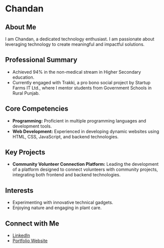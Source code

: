# Chandan

## About Me
I am Chandan, a dedicated technology enthusiast. I am passionate about leveraging technology to create meaningful and impactful solutions.

## Professional Summary
- Achieved 94% in the non-medical stream in Higher Secondary education.
- Currently engaged with Trakki, a pro bono social project by Startup Farms IT Ltd., where I mentor students from Government Schools in Rural Punjab.

## Core Competencies
- **Programming:** Proficient in multiple programming languages and development tools.
- **Web Development:** Experienced in developing dynamic websites using HTML, CSS, JavaScript, and backend technologies.

## Key Projects
- **Community Volunteer Connection Platform:** Leading the development of a platform designed to connect volunteers with community projects, integrating both frontend and backend technologies.

## Interests
- Experimenting with innovative technical gadgets.
- Enjoying nature and engaging in plant care.

## Connect with Me
- [LinkedIn](https://shorturl.at/PHtTK)
- [Portfolio Website](https://chandanp2.github.io/Chandan/)
